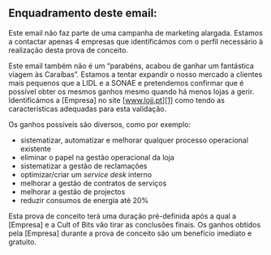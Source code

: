 ## Enquadramento deste email:
Este email não faz parte de uma campanha de marketing alargada. Estamos a contactar apenas 4 empresas que identificámos com o perfil necessário à realização desta prova de conceito. 

Este email também não é um “parabéns, acabou de ganhar um fantástica viagem às Caraíbas”. Estamos a tentar expandir o nosso mercado a clientes mais pequenos que a LIDL e a SONAE e pretendemos confirmar que é possível obter os mesmos ganhos  mesmo quando há menos lojas a gerir. Identificámos a [Empresa] no site [www.lojj.pt][1] como tendo as características adequadas para esta validação.

Os ganhos possíveis são diversos, como por exemplo:
* sistematizar, automatizar e melhorar qualquer processo operacional existente
* eliminar o papel na gestão operacional da loja
* sistematizar a gestão de reclamações
* optimizar/criar um *service desk* interno
* melhorar a gestão de contratos de serviços
* melhorar a gestão de projectos
* reduzir consumos de energia até 20%

Esta prova de conceito terá uma duração pré-definida após a qual a [Empresa] e a Cult of Bits vão tirar as conclusões finais. Os ganhos obtidos pela [Empresa] durante a prova de conceito são um benefício imediato e gratuito.

[1]:	http://www.lojj.pt

